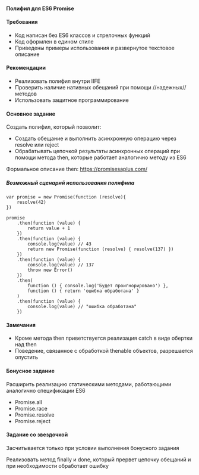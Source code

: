 #### Полифил для ES6 Promise

#### Требования
* Код написан без ES6 классов и стрелочных функций
* Код оформлен в едином стиле
* Приведены примеры использования и развернутое текстовое описание

#### Рекомендации
* Реализовать полифил внутри IIFE
* Проверить наличие нативных обещаний при помощи //надежных// методов
* Использовать защитное программирование

#### Основное задание
Создать полифил, который позволит:
* Создать обещание и выполнить асинхронную операцию через resolve или reject
* Обрабатывать цепочкой результаты асинхронных операций при помощи метода then, которые работает аналогично методу из ES6

Формальное описание then: https://promisesaplus.com/

##### Возможный сценарий использования полифила
```
var promise = new Promise(function (resolve){
    resolve(42)
})

promise
    .then(function (value) {
        return value + 1
    })
    .then(function (value) {
        console.log(value) // 43
        return new Promise(function (resolve) { resolve(137) })
    })
    .then(function (value) {
        console.log(value) // 137
        throw new Error()
    })
    .then(
        function () { console.log('Будет проигнорировано') },
        function () { return 'ошибка обработана' }
    )
    .then(function (value) {
        console.log(value) // "ошибка обработана"
    })
```

#### Замечания

* Кроме метода then приветствуется реализация catch в виде обертки над then
* Поведение, связанное с обработкой thenable объектов, разрешается опустить

#### Бонусное задание
Расширить реализацию статическими методами, работающими аналогично спецификации ES6
* Promise.all
* Promise.race
* Promise.resolve
* Promise.reject

#### Задание со звездочкой
Засчитывается только при условии выполнения бонусного задания

Реализовать метод finally и done, который прервет цепочку обещаний и при необходимости обработает ошибку